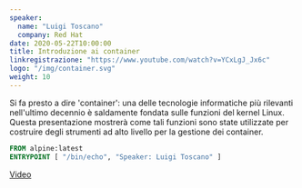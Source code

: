 ```yaml
---
speaker:
  name: "Luigi Toscano"
  company: Red Hat
date: 2020-05-22T10:00:00
title: Introduzione ai container
linkregistrazione: "https://www.youtube.com/watch?v=YCxLgJ_Jx6c"
logo: "/img/container.svg"
weight: 10
---
```


Si fa presto a dire 'container': una delle tecnologie informatiche più
rilevanti nell'ultimo decennio è saldamente fondata sulle funzioni del kernel
Linux. Questa presentazione mostrerà come tali funzioni sono state utilizzate
per costruire degli strumenti ad alto livello per la gestione dei container.

```Dockerfile
FROM alpine:latest
ENTRYPOINT [ "/bin/echo", "Speaker: Luigi Toscano" ]
```

[Video](https://www.youtube.com/watch?v=YCxLgJ_Jx6c)
